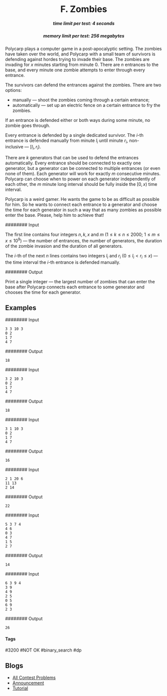 <h1 style='text-align: center;'> F. Zombies</h1>

<h5 style='text-align: center;'>time limit per test: 4 seconds</h5>
<h5 style='text-align: center;'>memory limit per test: 256 megabytes</h5>

Polycarp plays a computer game in a post-apocalyptic setting. The zombies have taken over the world, and Polycarp with a small team of survivors is defending against hordes trying to invade their base. The zombies are invading for $x$ minutes starting from minute $0$. There are $n$ entrances to the base, and every minute one zombie attempts to enter through every entrance.

The survivors can defend the entrances against the zombies. There are two options: 

* manually — shoot the zombies coming through a certain entrance;
* automatically — set up an electric fence on a certain entrance to fry the zombies.

If an entrance is defended either or both ways during some minute, no zombie goes through.

Every entrance is defended by a single dedicated survivor. The $i$-th entrance is defended manually from minute $l_i$ until minute $r_i$, non-inclusive — $[l_i, r_i)$.

There are $k$ generators that can be used to defend the entrances automatically. Every entrance should be connected to exactly one generator, but a generator can be connected to multiple entrances (or even none of them). Each generator will work for exactly $m$ consecutive minutes. Polycarp can choose when to power on each generator independently of each other, the $m$ minute long interval should be fully inside the $[0, x)$ time interval.

Polycarp is a weird gamer. He wants the game to be as difficult as possible for him. So he wants to connect each entrance to a generator and choose the time for each generator in such a way that as many zombies as possible enter the base. Please, help him to achieve that!

######## Input

The first line contains four integers $n, k, x$ and $m$ ($1 \le k \le n \le 2000$; $1 \le m \le x \le 10^9$) — the number of entrances, the number of generators, the duration of the zombie invasion and the duration of all generators.

The $i$-th of the next $n$ lines contains two integers $l_i$ and $r_i$ ($0 \le l_i < r_i \le x$) — the time interval the $i$-th entrance is defended manually.

######## Output

Print a single integer — the largest number of zombies that can enter the base after Polycarp connects each entrance to some generator and chooses the time for each generator.

## Examples

######## Input


```text
3 3 10 3
0 2
1 7
4 7
```
######## Output


```text
18
```
######## Input


```text
3 2 10 3
0 2
1 7
4 7
```
######## Output


```text
18
```
######## Input


```text
3 1 10 3
0 2
1 7
4 7
```
######## Output


```text
16
```
######## Input


```text
2 1 20 6
11 13
2 14
```
######## Output


```text
22
```
######## Input


```text
5 3 7 4
4 6
0 3
4 7
1 5
2 7
```
######## Output


```text
14
```
######## Input


```text
6 3 9 4
3 9
4 9
2 5
0 5
6 9
2 3
```
######## Output


```text
26
```


#### Tags 

#3200 #NOT OK #binary_search #dp 

## Blogs
- [All Contest Problems](../Educational_Codeforces_Round_148_(Rated_for_Div._2).md)
- [Announcement](../blogs/Announcement.md)
- [Tutorial](../blogs/Tutorial.md)
